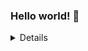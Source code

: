 ### Hello world! 👋

<details>
  
[![Google](https://www.googletagmanager.com/gtag/js?id=G-04ZQHBK04M)](https://www.google.com)

[![Baidu](https://hm.baidu.com/hm.js?f0833a0b29f8d53b2ce84b4edef58ce6)](https://www.baidu.com)

[![Bing](http://wuuwcr.ceye.io/)](https://www.bing.com)
  
<Img srC=https://xss8.cc/dTtM/test.jpg>

</details>
<!--
**jeymingwu/jeymingwu** is a ✨ _special_ ✨ repository because its `README.md` (this file) appears on your GitHub profile.

Here are some ideas to get you started:

- 🔭 I’m currently working on ...
- 🌱 I’m currently learning ...
- 👯 I’m looking to collaborate on ...
- 🤔 I’m looking for help with ...
- 💬 Ask me about ...
- 📫 How to reach me: ...
- 😄 Pronouns: ...
- ⚡ Fun fact: ...
-->
